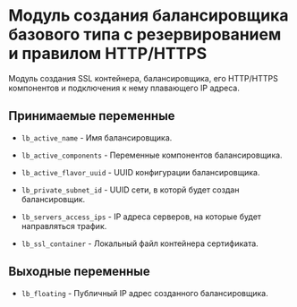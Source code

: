 # Модуль создания балансировщика базового типа с резервированием и правилом HTTP/HTTPS

Модуль создания SSL контейнера, балансировщика, его HTTP/HTTPS компонентов и подключения к нему плавающего IP адреса.

## Принимаемые переменные

  * `lb_active_name` - Имя балансировщика.

  * `lb_active_components` - Переменные компонентов балансировщика.

  * `lb_active_flavor_uuid` - UUID конфигурации балансировщика.

  * `lb_private_subnet_id` - UUID сети, в которй будет создан балансировщик.

  * `lb_servers_access_ips` - IP адреса серверов, на которые будет направляться трафик.

  * `lb_ssl_container` - Локальный файл контейнера сертификата.

## Выходные переменные

  * `lb_floating` - Публичный IP адрес созданного балансировщика.
